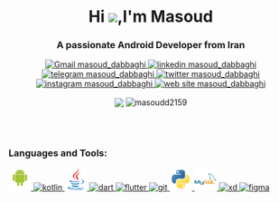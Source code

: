 <h1 align="center">Hi <img src="https://media.giphy.com/media/hvRJCLFzcasrR4ia7z/giphy.gif" width="25px">,I'm Masoud</h1>
<h3 align="center">A passionate Android Developer from Iran</h3>

<p align="center"> 
  <a href="mailto:masoudd2159@gmail.com">
    <img src="https://img.shields.io/badge/-MasoudD2159@gmail.com-c14438?style=flat&logo=Gmail&logoColor=white&link=mailto:masoudd2159@gmail.com/" 
         alt="Gmail masoud_dabbaghi" />
  </a>
  
  <a href="https://www.linkedin.com/in/masoudd2159/">
    <img src="https://img.shields.io/badge/-LinkedIn-2867B2?style=flat&logo=Linkedin&logoColor=white&link=https://www.linkedin.com/in/masoudd2159/" 
         alt="linkedin masoud_dabbaghi" />
  </a>
  
  <a href="https://t.me/Masoud_Dabbaghi/">
    <img src="https://img.shields.io/badge/-Telegram-blue?style=flat&logo=telegram&logoColor=white&link=https://t.me/Masoud_Dabbaghi/" 
         alt="telegram masoud_dabbaghi" />
  </a>
  
  <a href="https://twitter.com/Masoud_dabbaghi/">
    <img src="https://img.shields.io/badge/-Twitter-00acee?style=flat&logo=twitter&logoColor=white&link=https://twitter.com/Masoud_dabbaghi/" 
         alt="twitter masoud_dabbaghi" />
  </a>
  
  <a href="https://www.instagram.com/masoud_dabbaghi/">
    <img src="https://img.shields.io/badge/-Instagram-ED4C67?style=flat&logo=instagram&logoColor=white&link=https://www.instagram.com/masoud_dabbaghi/" 
         alt="instagram masoud_dabbaghi" />
  </a>
  
  <a href="http://masouddabbaghi.ir/">
    <img src="https://img.shields.io/badge/-MasoudDabbaghi.ir-009432?style=flat&logo=website&logoColor=white&link=https://www.instagram.com/masoud_dabbaghi/" 
         alt="web site masoud_dabbaghi" />
  </a>
</p>

<p align="center">
  <img align="center" src="https://github-readme-stats.vercel.app/api?username=masoudd2159&show_icons=true&locale=en"/>
 <img align="center" src="https://github-readme-stats.vercel.app/api/top-langs?username=masoudd2159&show_icons=true&locale=en&layout=compact" alt="masoudd2159" />
</p>

<br>
<br>

<h3 align="left">Languages and Tools:</h3>
<p align="left">
  
  <a href="https://developer.android.com" target="_blank"> 
    <img src="https://raw.githubusercontent.com/devicons/devicon/master/icons/android/android-original-wordmark.svg" alt="android" width="40" height="40"/>
  </a>
  
  <a href="https://kotlinlang.org" target="_blank"> 
    <img src="https://www.vectorlogo.zone/logos/kotlinlang/kotlinlang-icon.svg" alt="kotlin" width="40" height="40"/> 
  </a>
  
  <a href="https://www.java.com" target="_blank"> 
    <img src="https://raw.githubusercontent.com/devicons/devicon/master/icons/java/java-original.svg" alt="java" width="40" height="40"/>
  </a> 
  
  <a href="https://dart.dev" target="_blank"> 
    <img src="https://www.vectorlogo.zone/logos/dartlang/dartlang-icon.svg" alt="dart" width="40" height="40"/>
  </a> 
  
  <a href="https://flutter.dev" target="_blank">
    <img src="https://www.vectorlogo.zone/logos/flutterio/flutterio-icon.svg" alt="flutter" width="40" height="40"/> 
  </a> 
  
  <a href="https://git-scm.com/" target="_blank"> 
    <img src="https://www.vectorlogo.zone/logos/git-scm/git-scm-icon.svg" alt="git" width="40" height="40"/> 
  </a>
  
  <a href="https://www.python.org" target="_blank">
    <img src="https://raw.githubusercontent.com/devicons/devicon/master/icons/python/python-original.svg" alt="python" width="40" height="40"/>
  </a> 
  
  <a href="https://www.mysql.com/" target="_blank"> 
    <img src="https://raw.githubusercontent.com/devicons/devicon/master/icons/mysql/mysql-original-wordmark.svg" alt="mysql" width="40" height="40"/> 
  </a> 
  
  <a href="https://www.adobe.com/products/xd.html" target="_blank"> 
    <img src="https://cdn.worldvectorlogo.com/logos/adobe-xd.svg" alt="xd" width="40" height="40"/>
  </a>
  
  <a href="https://www.figma.com/" target="_blank"> 
    <img src="https://www.vectorlogo.zone/logos/figma/figma-icon.svg" alt="figma" width="40" height="40"/> 
  </a>
</p>
